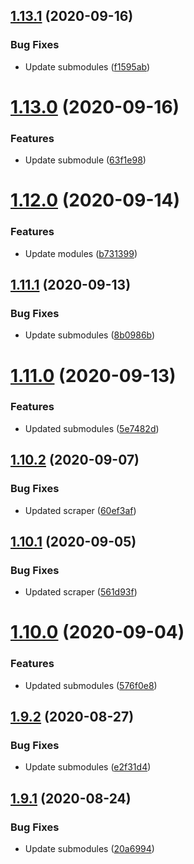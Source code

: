## [1.13.1](https://github.com/pct-org/getting-started/compare/v1.13.0...v1.13.1) (2020-09-16)


### Bug Fixes

* Update submodules ([f1595ab](https://github.com/pct-org/getting-started/commit/f1595abd3cecb390867222036bcb51f1e79f9e2a))



# [1.13.0](https://github.com/pct-org/getting-started/compare/v1.12.0...v1.13.0) (2020-09-16)


### Features

* Update submodule ([63f1e98](https://github.com/pct-org/getting-started/commit/63f1e98d5e69c5496533a1288b192c5c3c3f32b4))



# [1.12.0](https://github.com/pct-org/getting-started/compare/v1.11.1...v1.12.0) (2020-09-14)


### Features

* Update modules ([b731399](https://github.com/pct-org/getting-started/commit/b7313993b1b5df00b124e09f1406589c9af5e130))



## [1.11.1](https://github.com/pct-org/getting-started/compare/v1.11.0...v1.11.1) (2020-09-13)


### Bug Fixes

* Update submodules ([8b0986b](https://github.com/pct-org/getting-started/commit/8b0986b8ffc123f7e196b6d3dfdcd5dccfc79803))



# [1.11.0](https://github.com/pct-org/getting-started/compare/v1.10.2...v1.11.0) (2020-09-13)


### Features

* Updated submodules ([5e7482d](https://github.com/pct-org/getting-started/commit/5e7482d2112ad201711177d656b242d66341b74c))



## [1.10.2](https://github.com/pct-org/getting-started/compare/v1.10.1...v1.10.2) (2020-09-07)


### Bug Fixes

* Updated scraper ([60ef3af](https://github.com/pct-org/getting-started/commit/60ef3afdd3cfda6224a2e4f8ec40df1ea0118ef3))



## [1.10.1](https://github.com/pct-org/getting-started/compare/v1.10.0...v1.10.1) (2020-09-05)


### Bug Fixes

* Updated scraper ([561d93f](https://github.com/pct-org/getting-started/commit/561d93fe1c2d8385c71d82e01abefee787e4bc68))



# [1.10.0](https://github.com/pct-org/getting-started/compare/v1.9.2...v1.10.0) (2020-09-04)


### Features

* Updated submodules ([576f0e8](https://github.com/pct-org/getting-started/commit/576f0e8f374933b1ffb5b1e8f4d9818df565dc2c))



## [1.9.2](https://github.com/pct-org/getting-started/compare/v1.9.1...v1.9.2) (2020-08-27)


### Bug Fixes

* Update submodules ([e2f31d4](https://github.com/pct-org/getting-started/commit/e2f31d4ed5a811f933dfe438dfa411e94c9ff6a6))



## [1.9.1](https://github.com/pct-org/getting-started/compare/v1.9.0...v1.9.1) (2020-08-24)


### Bug Fixes

* Update submodules ([20a6994](https://github.com/pct-org/getting-started/commit/20a699498376419df14bd47659e1c0d25017f412))




